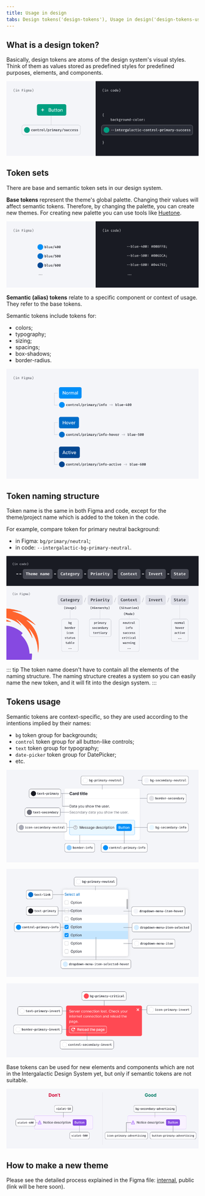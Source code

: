 ```yaml
---
title: Usage in design
tabs: Design tokens('design-tokens'), Usage in design('design-tokens-usage'), Usage in development('design-tokens-usage-development'), Example('design-tokens-code')
---
```


## What is a design token?

Basically, design tokens are atoms of the design system's visual styles. Think of them as values stored as predefined styles for predefined purposes, elements, and components.

![](static/token-description.png)

## Token sets

There are base and semantic token sets in our design system.

**Base tokens** represent the theme's global palette. Changing their values will affect semantic tokens. Therefore, by changing the palette, you can create new themes. For creating new palette you can use tools like [Huetone](https://huetone.ardov.me/).

![](static/base-tokens.png)

**Semantic (alias) tokens** relate to a specific component or context of usage. They refer to the base tokens.

Semantic tokens include tokens for:

- colors;
- typography;
- sizing;
- spacings;
- box-shadows;
- border-radius.

![](static/semantic-tokens.png)

## Token naming structure

Token name is the same in both Figma and code, except for the theme/project name which is added to the token in the code.

For example, compare token for primary neutral background:

- in Figma: `bg/primary/neutral`;
- in code: `--intergalactic-bg-primary-neutral`.

![scheme of tokens naming structure: --{theme-name}-{category}-{priority}-{context}-{invert}-{state}](static/token-naming.png)

::: tip
The token name doesn't have to contain all the elements of the naming structure. The naming structure creates a system so you can easily name the new token, and it will fit into the design system.
:::

## Tokens usage

Semantic tokens are context-specific, so they are used according to the intentions implied by their names:

- `bg` token group for backgrounds;
- `control` token group for all button-like controls;
- `text` token group for typography;
- `date-picker` token group for DatePicker;
- etc.

![](static/token-usage1.png)

![](static/token-usage2.png)

![](static/token-usage3.png)

Base tokens can be used for new elements and components which are not in the Intergalactic Design System yet, but only if semantic tokens are not suitable.

![](static/token-usage4.png)

## How to make a new theme

Please see the detailed process explained in the Figma file: [internal](https://www.figma.com/file/K1s6wF8NTH3uNHvjkn6hjc/Themes-playground-%26-tutorial-%F0%9F%8E%93?node-id=24%3A90461&t=uZCoQy8xPBjC1ctm-11), public (link will be here soon).

<!-- @## Default palette (old)

### Brand colors

We use this hot orange and dark indigo as our brand colors. Use them only for the most important and advertising information in the interface.

@import color-group {"group": "brand"}

### Main colors

The main semantic colors that attract attention, mark a status, and highlight main interactive elements on a page.

@import color-group {"group": "main"}

### Gray colors

Use them for text, titles, and hints.

@import color-group {"group": "gray"} -->

<!-- @## Color shades usage

### 50 shade

Use it for backgrounds only.

::: tip
May be completely invisible to users with poor vision or low-contrast monitor
:::

@import color-group {"group": "shade50"}

### 100 shade

Use it for:

- Light borders.
- Active faded backgrounds (for example, widget backgrounds, accordions, table headers).

::: tip
APCA ~ 15 to white (minimum visible elements)
:::

@import color-group {"group": "shade100"}

### 200 shade

Use it for:

- Active borders.
- Active backgrounds (for example, widget backgrounds, accordions, table headers).

@import color-group {"group": "shade200"}

### 300 shade

Use it for:

- Icon on the white background.
- Main colors for charts.
- Text placeholders.

@import color-group {"group": "shade300"}

### 400 shade

Use it for:

- Icons on the color background.
- Buttons backgrounds.

Text colored in this shade can be placed on a white background

::: tip
Contrast parameters: APCA ~ 65 to white, WCAG 3:1 to 50 shade.
:::

@import color-group {"group": "shade400"}

### 500 shade

Use it for secondary text. Text colored in this shade can be placed on the background colored in 50 and 100 shades.

@import color-group {"group": "shade500"}

### 600 shade

Use this shade as a dark shade for charts. Text colored in this shade can be placed on the background colored in 50 and 100 shades.

@import color-group {"group": "shade600"}

### 700 shade

Use this shade as a dark shade for charts. Text colored in this shade can be placed on the background colored in 50, 100 and 200 shades.

@import color-group {"group": "shade700"}

### 800 shade

Use this for main text. Text colored in this shade can be placed on the background colored in 50, 100 and 200 shades.

@import color-group {"group": "shade800"} -->
